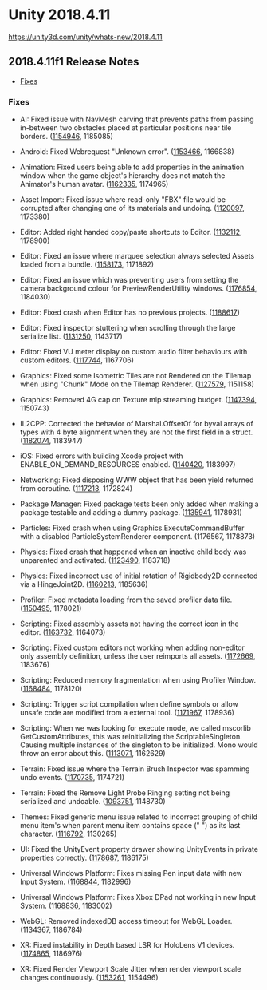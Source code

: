 # Unity 2018.4.11

https://unity3d.com/unity/whats-new/2018.4.11

## 2018.4.11f1 Release Notes

- [Fixes](#fixes)


### Fixes

*   AI: Fixed issue with NavMesh carving that prevents paths from passing in-between two obstacles placed at particular positions near tile borders. ([1154946](https://issuetracker.unity3d.com/issues/navmesh-navmesh-fails-to-create-all-portals-connecting-two-tiles-when-having-obstacles-aligned-on-the-tile-borders), 1185085)
    
*   Android: Fixed Webrequest "Unknown error". ([1153466](https://issuetracker.unity3d.com/issues/android-unitywebrequest-unknown-error), 1166838)
    
*   Animation: Fixed users being able to add properties in the animation window when the game object's hierarchy does not match the Animator's human avatar. ([1162335](https://issuetracker.unity3d.com/issues/animation-failing-to-add-animation-property-to-the-parent-of-a-rigged-character), 1174965)
    
*   Asset Import: Fixed issue where read-only "FBX" file would be corrupted after changing one of its materials and undoing. ([1120097](https://issuetracker.unity3d.com/issues/read-only-fbx-file-gets-corrupted-after-changing-one-of-its-materials-and-undoing), 1173380)
    
*   Editor: Added right handed copy/paste shortcuts to Editor. ([1132112](https://issuetracker.unity3d.com/issues/right-handed-copy-and-paste-doesnt-work-when-used-in-the-hierarchy), 1178900)
    
*   Editor: Fixed an issue where marquee selection always selected Assets loaded from a bundle. ([1158173](https://issuetracker.unity3d.com/issues/rect-selecting-in-the-scene-view-always-pick-objects-loaded-from-asset-bundle), 1171892)
    
*   Editor: Fixed an issue which was preventing users from setting the camera background colour for PreviewRenderUtility windows. ([1176854](https://issuetracker.unity3d.com/issues/previewrenderutility-dot-camera-dot-backgroundcolor-doesnt-have-any-effect-on-the-preview-window), 1184030)
    
*   Editor: Fixed crash when Editor has no previous projects. ([1188617](https://issuetracker.unity3d.com/issues/crash-on-appendpathnameimpl-when-pressing-on-projects-tab-in-2018-dot-4-10f1-legacy-launcher))
    
*   Editor: Fixed inspector stuttering when scrolling through the large serialize list. ([1131250](https://issuetracker.unity3d.com/issues/inspector-is-stuttering-when-scrolling-through-the-large-serializable-list-on-the-scriptable-object-in-the-inspector), 1143717)
    
*   Editor: Fixed VU meter display on custom audio filter behaviours with custom editors. ([1117744](https://issuetracker.unity3d.com/issues/onaudiofilterread-meter-disappears-when-using-a-custom-editor), 1167706)
    
*   Graphics: Fixed some Isometric Tiles are not Rendered on the Tilemap when using "Chunk" Mode on the Tilemap Renderer. ([1127579](https://issuetracker.unity3d.com/issues/some-isometric-tiles-are-not-rendered-on-the-tilemap-when-using-chunk-mode-on-the-tilemap-renderer), 1151158)
    
*   Graphics: Removed 4G cap on Texture mip streaming budget. ([1147394](https://issuetracker.unity3d.com/issues/qualitysettings-dot-streamingmipmapsmemorybudget-is-always-clamped-down-to-4096-mb-even-on-64-bit-systems), 1150743)
    
*   IL2CPP: Corrected the behavior of Marshal.OffsetOf for byval arrays of types with 4 byte alignment when they are not the first field in a struct. ([1182074](https://issuetracker.unity3d.com/issues/64bit-il2cpp-marshal-dot-offsetof-returns-incorrect-offset), 1183947)
    
*   iOS: Fixed errors with building Xcode project with ENABLE\_ON\_DEMAND\_RESOURCES enabled. ([1140420](https://issuetracker.unity3d.com/issues/ios-odr-xcode-fails-building-project-which-uses-on-demand-resources), 1183997)
    
*   Networking: Fixed disposing WWW object that has been yield returned from coroutine. ([1117213](https://issuetracker.unity3d.com/issues/argumentnullexception-is-thrown-when-yielding-and-disposing-a-www-object), 1172824)
    
*   Package Manager: Fixed package tests been only added when making a package testable and adding a dummy package. ([1135941](https://issuetracker.unity3d.com/issues/package-tests-are-only-added-when-making-a-package-testable-and-adding-a-dummy-package), 1178931)
    
*   Particles: Fixed crash when using Graphics.ExecuteCommandBuffer with a disabled ParticleSystemRenderer component. (1176567, 1178873)
    
*   Physics: Fixed crash that happened when an inactive child body was unparented and activated. ([1123490](https://issuetracker.unity3d.com/issues/crash-when-moving-a-non-active-rigidbody-into-nested-rigidbodies-and-making-it-active-destroying-the-parent), 1183718)
    
*   Physics: Fixed incorrect use of initial rotation of Rigidbody2D connected via a HingeJoint2D. ([1160213](https://issuetracker.unity3d.com/issues/hingejoint2d-angle-limits-are-not-respected-when-connected-objects-rotation-is-not-0), 1185636)
    
*   Profiler: Fixed metadata loading from the saved profiler data file. ([1150495](https://issuetracker.unity3d.com/issues/saving-profiler-data-does-not-save-markers-metadata), 1178021)
    
*   Scripting: Fixed assembly assets not having the correct icon in the editor. ([1163732](https://issuetracker.unity3d.com/issues/editor-assembly-icons-are-not-shown-correctly), 1164073)
    
*   Scripting: Fixed custom editors not working when adding non-editor only assembly definition, unless the user reimports all assets. ([1172669](https://issuetracker.unity3d.com/issues/creating-assembly-definition-files-makes-the-editor-not-pick-up-custom-inspectors-until-restart), 1183676)
    
*   Scripting: Reduced memory fragmentation when using Profiler Window. ([1168484](https://issuetracker.unity3d.com/issues/unity-leaks-memory-when-doing-assertion-with-interpolated-string-when-burst-compilation-is-off-and-profiler-is-recording), 1178120)
    
*   Scripting: Trigger script compilation when define symbols or allow unsafe code are modified from a external tool. ([1171967](https://issuetracker.unity3d.com/issues/recompilation-is-not-triggered-when-projectsettings-dot-asset-file-changes-while-unity-is-open), 1178936)
    
*   Scripting: When we was looking for execute mode, we called mscorlib GetCustomAttributes, this was reinitializing the ScriptableSingleton. Causing multiple instances of the singleton to be initialized. Mono would throw an error about this. ([1113071](https://issuetracker.unity3d.com/issues/constructors-called-multiple-times-on-scriptableobjects-with-custom-attributes), 1162629)
    
*   Terrain: Fixed issue where the Terrain Brush Inspector was spamming undo events. ([1170735](https://issuetracker.unity3d.com/issues/having-the-custom-brush-menu-open-with-custom-brush-texture-set-to-none-breaks-undo-functionality), 1174721)
    
*   Terrain: Fixed the Remove Light Probe Ringing setting not being serialized and undoable. ([1093751](https://issuetracker.unity3d.com/issues/terrain-remove-light-probe-ringing-not-serialized-and-tracked-by-undo-in-terrain-settings), 1148730)
    
*   Themes: Fixed generic menu issue related to incorrect grouping of child menu item's when parent menu item contains space (" ") as its last character. ([1116792](https://issuetracker.unity3d.com/issues/guicontent-items-in-genericmenu-containing-spaces-before-the-slash-symbol-are-not-grouped-correctly), 1130265)
    
*   UI: Fixed the UnityEvent property drawer showing UnityEvents in private properties correctly. ([1178687](https://issuetracker.unity3d.com/issues/events-generated-by-the-player-input-component-do-not-have-callbackcontext-set-as-their-parameter-type), 1186175)
    
*   Universal Windows Platform: Fixes missing Pen input data with new Input System. ([1168844](https://issuetracker.unity3d.com/issues/uwp-pen-some-input-is-missing-from-the-device), 1182996)
    
*   Universal Windows Platform: Fixes Xbox DPad not working in new Input System. ([1168836](https://issuetracker.unity3d.com/issues/uwp-xbox-dpad-does-not-work), 1183002)
    
*   WebGL: Removed indexedDB access timeout for WebGL Loader. (1134367, 1186784)
    
*   XR: Fixed instability in Depth based LSR for HoloLens V1 devices. ([1174865](https://issuetracker.unity3d.com/issues/hololens-holograms-are-jittering-since-unity-2018), 1186976)
    
*   XR: Fixed Render Viewport Scale Jitter when render viewport scale changes continuously. ([1153261](https://issuetracker.unity3d.com/issues/xr-render-viewport-scale-jitter-when-render-viewport-scale-changes-continuously), 1154496)